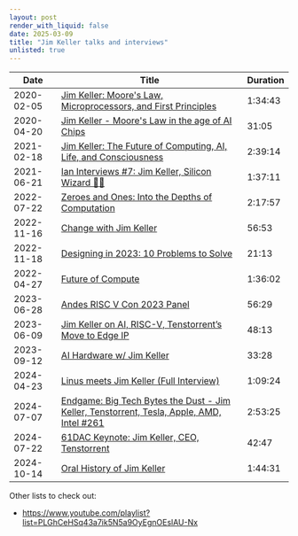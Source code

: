 ```yaml
---
layout: post
render_with_liquid: false
date: 2025-03-09
title: "Jim Keller talks and interviews"
unlisted: true
---
```


| Date       | Title                                                                                                                                            | Duration |
|------------|--------------------------------------------------------------------------------------------------------------------------------------------------|----------|
| 2020-02-05 | [Jim Keller: Moore's Law, Microprocessors, and First Principles](https://youtu.be/Nb2tebYAaOA)                                                   | 1:34:43  |
| 2020-04-20 | [Jim Keller - Moore's Law in the age of AI Chips](https://youtu.be/8eT1jaHmlx8)                                                                  | 31:05    |
| 2021-02-18 | [Jim Keller: The Future of Computing, AI, Life, and Consciousness](https://www.youtube.com/watch?v=G4hL5Om4IJ4)                                  | 2:39:14  |
| 2021-06-21 | [Ian Interviews \#7: Jim Keller, Silicon Wizard 🧙‍♂️](https://www.youtube.com/watch?v=AFVDZeg4RVY)                                                 | 1:37:11  |
| 2022-07-22 | [Zeroes and Ones: Into the Depths of Computation](https://youtu.be/1TmuJSbms9c)                                                                  | 2:17:57  |
| 2022-11-16 | [Change with Jim Keller](https://www.youtube.com/watch?v=hGq4nGESG0I)                                                                            | 56:53    |
| 2022-11-18 | [Designing in 2023: 10 Problems to Solve](https://www.youtube.com/watch?v=o70yKYWgtVI)                                                           | 21:13    |
| 2022-04-27 | [Future of Compute](https://www.youtube.com/watch?v=OvgdU5FkG-0)                                                                                 | 1:36:02  |
| 2023-06-28 | [Andes RISC V Con 2023 Panel](https://www.youtube.com/watch?v=4vI0SQmZB_w)                                                                       | 56:29    |
| 2023-06-09 | [Jim Keller on AI, RISC-V, Tenstorrent’s Move to Edge IP](https://youtu.be/_MrGNlXRi9M)                                                          | 48:13    |
| 2023-09-12 | [AI Hardware w/ Jim Keller](https://www.youtube.com/watch?v=lPX1H3jW8ZQ)                                                                         | 33:28    |
| 2024-04-23 | [Linus meets Jim Keller (Full Interview)](https://youtu.be/rfFuTgnvwgs)                                                                          | 1:09:24  |
| 2024-07-07 | [ Endgame: Big Tech Bytes the Dust - Jim Keller, Tenstorrent, Tesla, Apple, AMD, Intel \#261 ](https://youtu.be/bSIodaEFuBI?si=JFWwDn8JglRx6VKH) | 2:53:25  |
| 2024-07-22 | [61DAC Keynote: Jim Keller, CEO, Tenstorrent](https://www.youtube.com/watch?v=cy-9Jl666Aw)                                                       | 42:47    |
| 2024-10-14 | [Oral History of Jim Keller](https://youtu.be/Xh8nhK7WS80)                                                                                       | 1:44:31  |

Other lists to check out:

- <https://www.youtube.com/playlist?list=PLGhCeHSq43a7ik5N5a9OyEgnOEslAU-Nx>
